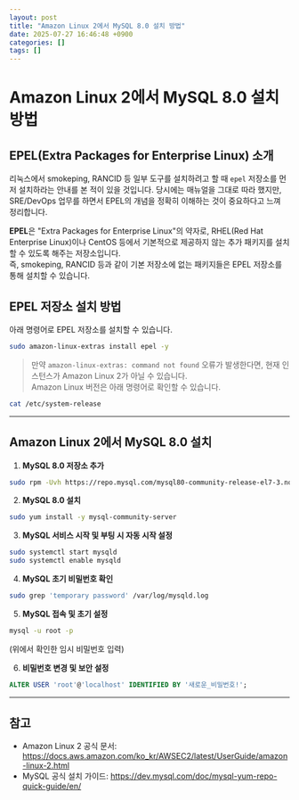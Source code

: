 ```yaml
---
layout: post
title: "Amazon Linux 2에서 MySQL 8.0 설치 방법"
date: 2025-07-27 16:46:48 +0900
categories: []
tags: []
---
```


# Amazon Linux 2에서 MySQL 8.0 설치 방법

## EPEL(Extra Packages for Enterprise Linux) 소개

리눅스에서 smokeping, RANCID 등 일부 도구를 설치하려고 할 때 `epel` 저장소를 먼저 설치하라는 안내를 본 적이 있을 것입니다. 당시에는 매뉴얼을 그대로 따라 했지만, SRE/DevOps 업무를 하면서 EPEL의 개념을 정확히 이해하는 것이 중요하다고 느껴 정리합니다.

**EPEL**은 "Extra Packages for Enterprise Linux"의 약자로, RHEL(Red Hat Enterprise Linux)이나 CentOS 등에서 기본적으로 제공하지 않는 추가 패키지를 설치할 수 있도록 해주는 저장소입니다.  
즉, smokeping, RANCID 등과 같이 기본 저장소에 없는 패키지들은 EPEL 저장소를 통해 설치할 수 있습니다.

## EPEL 저장소 설치 방법

아래 명령어로 EPEL 저장소를 설치할 수 있습니다.

```bash
sudo amazon-linux-extras install epel -y
```

> 만약 `amazon-linux-extras: command not found` 오류가 발생한다면, 현재 인스턴스가 Amazon Linux 2가 아닐 수 있습니다.  
> Amazon Linux 버전은 아래 명령어로 확인할 수 있습니다.

```bash
cat /etc/system-release
```

---

## Amazon Linux 2에서 MySQL 8.0 설치

1. **MySQL 8.0 저장소 추가**

```bash
sudo rpm -Uvh https://repo.mysql.com/mysql80-community-release-el7-3.noarch.rpm
```

2. **MySQL 8.0 설치**

```bash
sudo yum install -y mysql-community-server
```

3. **MySQL 서비스 시작 및 부팅 시 자동 시작 설정**

```bash
sudo systemctl start mysqld
sudo systemctl enable mysqld
```

4. **MySQL 초기 비밀번호 확인**

```bash
sudo grep 'temporary password' /var/log/mysqld.log
```

5. **MySQL 접속 및 초기 설정**

```bash
mysql -u root -p
```
(위에서 확인한 임시 비밀번호 입력)

6. **비밀번호 변경 및 보안 설정**

```sql
ALTER USER 'root'@'localhost' IDENTIFIED BY '새로운_비밀번호!';
```

---

## 참고

- Amazon Linux 2 공식 문서: https://docs.aws.amazon.com/ko_kr/AWSEC2/latest/UserGuide/amazon-linux-2.html
- MySQL 공식 설치 가이드: https://dev.mysql.com/doc/mysql-yum-repo-quick-guide/en/


